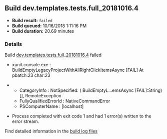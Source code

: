 ## Build dev.templates.tests.full_20181016.4
- **Build result:** `failed`
- **Build queued:** 10/16/2018 1:11:16 PM
- **Build duration:** 20.69 minutes
### Details
Build [dev.templates.tests.full_20181016.4](https://winappstudio.visualstudio.com/web/build.aspx?pcguid=a4ef43be-68ce-4195-a619-079b4d9834c2&builduri=vstfs%3a%2f%2f%2fBuild%2fBuild%2f26419) failed

+ xunit.console.exe :     BuildEmptyLegacyProjectWithAllRightClickItemsAsync [FAIL]
At pbatch:23 char:23
+ 
    + CategoryInfo          : NotSpecified: (    BuildEmptyL...emsAsync [FAIL]:String) [], RemoteException
    + FullyQualifiedErrorId : NativeCommandError
    + PSComputerName        : [localhost]
 

+ Process completed with exit code 1 and had 1 error(s) written to the error stream.

Find detailed information in the [build log files](https://uwpctdiags.blob.core.windows.net/buildlogs/dev.templates.tests.full_20181016.4_logs.zip)
